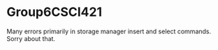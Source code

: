 # Group6CSCI421
Many errors primarily in storage manager insert and select commands. Sorry about that. 
